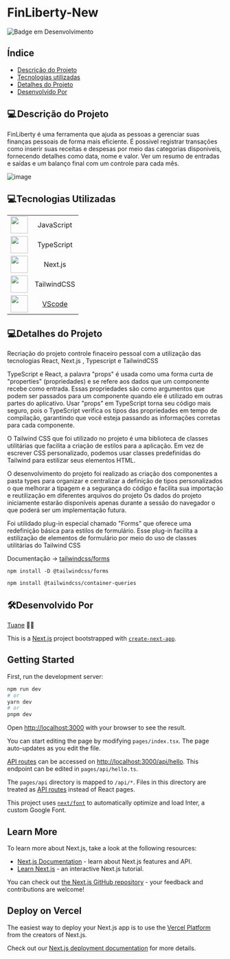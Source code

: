 # FinLiberty-New

<div align="left">

![Badge em Desenvolvimento ](http://img.shields.io/static/v1?label=STATUS&message=EM%20DESENVOLVIMENTO&color=GREEN&style=for-the-badge)

</div>
<h2>Índice</h2>

- [Descrição do Projeto](#descrição-do-projeto)
- [Tecnologias utilizadas](#tecnologias-utilizadas)
- [Detalhes do Projeto](#detalhes-do-projeto)
- [Desenvolvido Por](#desenvolvido-por)

<h2>💻 Descrição do Projeto</h2>

<p>
FinLiberty é uma ferramenta que ajuda as pessoas a gerenciar suas finanças pessoais de forma mais eficiente.
É possivel registrar transações como  inserir suas receitas e despesas por meio das categorias disponiveis, fornecendo detalhes como data, nome e valor. Ver um resumo de entradas e saídas e um balanço final  com  um controle para cada mês. 
</p>

![image](https://github.com/Tuanemendes/finliberty-new/assets/54903202/a9070ac6-fc7c-4433-b817-3b299129e81e)


<h2>💻Tecnologias Utilizadas</h2>

|                                                                                                                            |                                                  |
| :------------------------------------------------------------------------------------------------------------------------: | :----------------------------------------------: |
| <img src="https://cdn.jsdelivr.net/gh/devicons/devicon/icons/javascript/javascript-original.svg" width="40" height="40" /> |                    JavaScript                    |
|     <img src="https://cdn.jsdelivr.net/gh/devicons/devicon/icons/typescript/typescript-original.svg" width="40" height="40" />     | TypeScript |
|     <img src="https://cdn.jsdelivr.net/gh/devicons/devicon/icons/nextjs/nextjs-original-wordmark.svg" width="40" height="40" />     | Next.js |
|     <img src="https://cdn.jsdelivr.net/gh/devicons/devicon/icons/tailwindcss/tailwindcss-plain.svg" width="40" height="40" />     | TailwindCSS |
|     <img src="https://cdn.jsdelivr.net/gh/devicons/devicon/icons/vscode/vscode-original.svg" width="40" height="40" />     | [VScode](https://code.visualstudio.com/download) |


<h2>💻Detalhes do Projeto</h2>

<p>
Recriação do projeto controle finaceiro pessoal com a utilização das tecnologias React, Next.js ,  Typescript e TailwindCSS 

TypeScript e React, a palavra "props" é usada como uma forma curta de "properties" (propriedades) e se refere aos dados que um componente recebe como entrada. Essas propriedades são como argumentos que podem ser passados para um componente quando ele é utilizado em outras partes do aplicativo. Usar "props" em TypeScript torna seu código mais seguro, pois o TypeScript verifica os tipos das propriedades em tempo de compilação, garantindo que você esteja passando as informações corretas para cada componente.
</p>
<p>
O Tailwind CSS que foi utilizado no projeto  é uma biblioteca de classes utilitárias que facilita a criação de estilos para a aplicação. Em vez de escrever CSS personalizado, podemos usar classes predefinidas do Tailwind para estilizar seus elementos HTML.
</p>
<p>
  O desenvolvimento do projeto foi realizado as criação dos componentes  a pasta types  para organizar e centralizar a definição de tipos personalizados o que melhorar a tipagem e a segurança do código e facilita sua importação e reutilização em diferentes arquivos do projeto
Os dados do projeto iniciamente estarão disponíveis apenas durante a sessão do navegador o que poderá ser um implementação futura. 
</p>
<p>

Foi utilidado plug-in especial chamado "Forms" que oferece uma redefinição básica para estilos de formulário. Esse plug-in facilita a estilização de elementos de formulário por meio do uso de classes utilitárias do Tailwind CSS

Documentação -> [tailwindcss/forms](https://github.com/tailwindlabs/tailwindcss-forms)
</p>

```
npm install -D @tailwindcss/forms

npm install @tailwindcss/container-queries
```

<h2>🛠Desenvolvido Por</h2>

[Tuane](https://www.linkedin.com/in/tuane-mendes/) 👩‍🎓








This is a [Next.js](https://nextjs.org/) project bootstrapped with [`create-next-app`](https://github.com/vercel/next.js/tree/canary/packages/create-next-app).

## Getting Started

First, run the development server:

```bash
npm run dev
# or
yarn dev
# or
pnpm dev
```

Open [http://localhost:3000](http://localhost:3000) with your browser to see the result.

You can start editing the page by modifying `pages/index.tsx`. The page auto-updates as you edit the file.

[API routes](https://nextjs.org/docs/api-routes/introduction) can be accessed on [http://localhost:3000/api/hello](http://localhost:3000/api/hello). This endpoint can be edited in `pages/api/hello.ts`.

The `pages/api` directory is mapped to `/api/*`. Files in this directory are treated as [API routes](https://nextjs.org/docs/api-routes/introduction) instead of React pages.

This project uses [`next/font`](https://nextjs.org/docs/basic-features/font-optimization) to automatically optimize and load Inter, a custom Google Font.

## Learn More

To learn more about Next.js, take a look at the following resources:

- [Next.js Documentation](https://nextjs.org/docs) - learn about Next.js features and API.
- [Learn Next.js](https://nextjs.org/learn) - an interactive Next.js tutorial.

You can check out [the Next.js GitHub repository](https://github.com/vercel/next.js/) - your feedback and contributions are welcome!

## Deploy on Vercel

The easiest way to deploy your Next.js app is to use the [Vercel Platform](https://vercel.com/new?utm_medium=default-template&filter=next.js&utm_source=create-next-app&utm_campaign=create-next-app-readme) from the creators of Next.js.

Check out our [Next.js deployment documentation](https://nextjs.org/docs/deployment) for more details.
